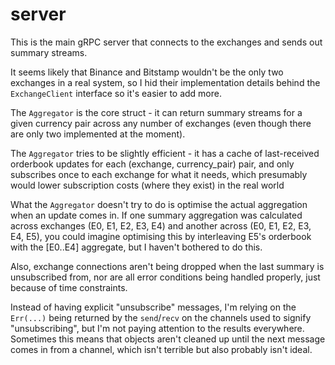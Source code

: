 # server

This is the main gRPC server that connects to the exchanges and sends out summary streams.

It seems likely that Binance and Bitstamp wouldn't be the only two exchanges in a real system, so I hid their implementation details behind the `ExchangeClient` interface so it's easier to add more.

The `Aggregator` is the core struct - it can return summary streams for a given currency pair across any number of exchanges (even though there are only two implemented at the moment).

The `Aggregator` tries to be slightly efficient - it has a cache of last-received orderbook updates for each (exchange, currency_pair) pair, and only subscribes once to each exchange for what it needs, which presumably would lower subscription costs (where they exist) in the real world

What the `Aggregator` doesn't try to do is optimise the actual aggregation when an update comes in. If one summary aggregation was calculated across exchanges (E0, E1, E2, E3, E4) and another across (E0, E1, E2, E3, E4, E5), you could imagine optimising this by interleaving E5's orderbook with the [E0..E4] aggregate, but I haven't bothered to do this.

Also, exchange connections aren't being dropped when the last summary is unsubscribed from, nor are all error conditions being handled properly, just because of time constraints.

Instead of having explicit "unsubscribe" messages, I'm relying on the `Err(...)` being returned by the `send`/`recv` on the channels used to signify "unsubscribing", but I'm not paying attention to the results everywhere. Sometimes this means that objects aren't cleaned up until the next message comes in from a channel, which isn't terrible but also probably isn't ideal.

